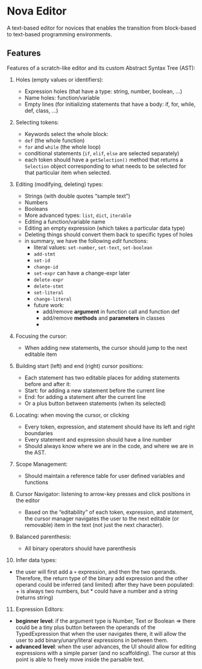 # Nova Editor
A text-based editor for novices that enables the transition from block-based to text-based programming environments.

## Features
Features of a scratch-like editor and its custom Abstract Syntax Tree (AST):
1. Holes (empty values or identifiers):
   - Expression holes (that have a type: string, number, boolean, ...)
   - Name holes: function/variable 
   - Empty lines (for initializing statements that have a body: if, for, while, def, class, …)

2. Selecting tokens:
   - Keywords select the whole block:
   - `def` (the whole function)
   - `for` and `while` (the whole loop)
   - conditional statements (`if`, `elif`, `else` are selected separately)
   - each token should have a `getSelection()` method that returns a `Selection` object corresponding to what needs to be selected for that particular item when selected.

3. Editing (modifying, deleting) types:	
   - Strings (with double quotes “sample text”)
   - Numbers
   - Booleans
   - More advanced types: `list`, `dict`, `iterable`
   - Editing a function/variable name
   - Editing an empty expression (which takes a particular data type)
   - Deleting things should convert them back to specific types of holes
   - in summary, we have the following *edit* functions:
     - literal values: `set-number`, `set-text`, `set-boolean`
     - `add-stmt`
     - `set-id`
     - `change-id`
     - `set-expr` can have a change-expr later
     - `delete-expr`
     - `delete-stmt`
     - `set-literal`
     - `change-literal`
     - future work:
       - add/remove **argument** in function call and function def
       - add/remove **methods** and **parameters** in classes
       - 

4. Focusing the cursor:
   - When adding new statements, the cursor should jump to the next editable item

5. Building start (left) and end (right) cursor positions: 
   - Each statement has two editable places for adding statements before and after it: 
   - Start: for adding a new statement before the current line
   - End: for adding a statement after the current line
   - Or a plus button between statements (when its selected)

6. Locating: when moving the cursor, or clicking
   - Every token, expression, and statement should have its left and right boundaries
   - Every statement and expression should have a line number
   - Should always know where we are in the code, and where we are in the AST.

7. Scope Management: 
   - Should maintain a reference table for user defined variables and functions

8. Cursor Navigator: listening to arrow-key presses and click positions in the editor
   - Based on the “editability” of each token, expression, and statement, the cursor manager navigates the user to the next editable (or removable) item in the text (not just the next character).

9. Balanced parenthesis:
   - All binary operators should have parenthesis

10. Infer data types:
   - the user will first add a `+` expression, and then the two operands. Therefore, the return type of the binary add expression and the other operand could be inferred (and limited) after they have been populated: + is always two numbers, but * could have a number and a string (returns string)

11. Expression Editors:
   - **beginner level**: if the argument type is Number, Text or Boolean => there could be a tiny plus button between the operands of the TypedExpression that when the user navigates there, it will allow the user to add binary/unary/literal expressions in between them.
   - **advanced level**: when the user advances, the UI should allow for editing expressions with a simple parser (and no scaffolding). The cursor at this point is able to freely move inside the parsable text.

